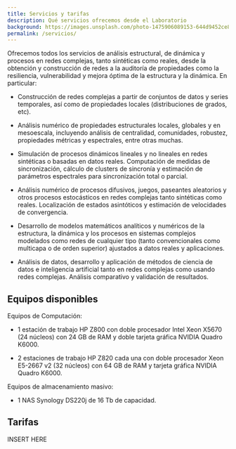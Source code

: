 ```yaml
---
title: Servicios y tarifas
description: Qué servicios ofrecemos desde el Laboratorio
background: https://images.unsplash.com/photo-1475906089153-644d9452ce87?ixid=MnwxMjA3fDB8MHxwaG90by1wYWdlfHx8fGVufDB8fHx8&auto=format&fit=crop&w=1200&q=80
permalink: /servicios/
---
```


Ofrecemos todos los servicios de análisis estructural, de dinámica y procesos en redes complejas, tanto sintéticas como reales, desde la obtención y construcción de redes a la auditoría de propiedades como la resiliencia, vulnerabilidad y mejora óptima de la estructura y la dinámica. En particular:

- Construcción de redes complejas a partir de conjuntos de datos y series temporales, así como de propiedades locales (distribuciones de grados, etc).

- Análisis numérico de propiedades estructurales locales, globales y en mesoescala, incluyendo análisis de centralidad, comunidades, robustez, propiedades métricas y espectrales, entre otras muchas.

- Simulación de procesos dinámicos lineales y no lineales en redes sintéticas o basadas en datos reales. Computación de medidas de sincronización, cálculo de clusters de sincronía y estimación de parámetros espectrales para sincronización total o parcial.

- Análisis numérico de procesos difusivos, juegos, paseantes aleatorios y otros procesos estocásticos en redes complejas tanto sintéticas como reales. Localización de estados asintóticos y estimación de velocidades de convergencia.

- Desarrollo de modelos matemáticos analíticos y numéricos de la estructura, la dinámica y los procesos en sistemas complejos modelados como redes de cualquier tipo (tanto convencionales como multicapa o de orden superior) ajustados a datos reales y aplicaciones.

- Análisis de datos, desarrollo y aplicación de métodos de ciencia de datos e inteligencia artificial tanto en redes complejas como usando redes complejas. Análisis comparativo y validación de resultados.

## Equipos disponibles

Equipos de Computación:

- 1 estación de trabajo HP Z800 con doble procesador Intel Xeon X5670 (24 núcleos) con 24 GB de RAM y doble tarjeta gráfica NVIDIA Quadro K6000.

- 2 estaciones de trabajo HP Z820 cada una con doble procesador Xeon E5-2667 v2 (32 núcleos) con 64 GB de RAM y tarjeta gráfica NVIDIA Quadro K6000. 

Equipos de almacenamiento masivo:

- 1 NAS Synology DS220j de 16 Tb de capacidad. 


## Tarifas

INSERT HERE
